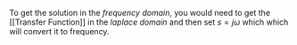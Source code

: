 To get the solution in the *frequency domain*, you would need to get the [[Transfer Function]] in the *laplace domain* and then set $s = j\omega$ which which will convert it to frequency. 
